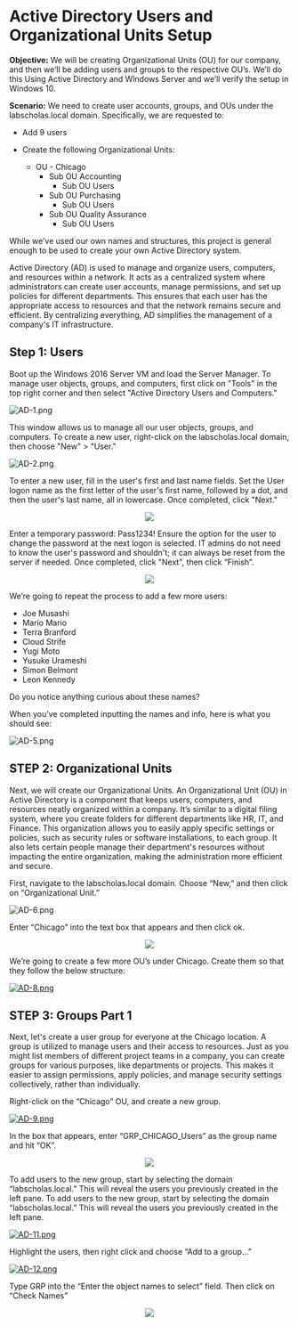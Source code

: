 # Active Directory Users and Organizational Units Setup

**Objective:** We will be creating Organizational Units (OU) for our company, and then we’ll be adding users and groups to the respective OU’s. We’ll do this Using Active Directory and Windows Server and we’ll verify the setup in Windows 10.


**Scenario:** We need to create user accounts, groups, and OUs under the labscholas.local domain. Specifically, we are requested to:

- Add 9 users
- Create the following Organizational Units:

  - OU - Chicago
    - Sub OU  Accounting
        - Sub OU Users
     -  Sub OU Purchasing
        - Sub OU Users
     -  Sub OU Quality Assurance
        - Sub OU Users

While we’ve used our own names and structures, this project is general enough to be used to create your own Active Directory system.

Active Directory (AD) is used to manage and organize users, computers, and resources within a network. It acts as a centralized system where administrators can create user accounts, manage permissions, and set up policies for different departments. This ensures that each user has the appropriate access to resources and that the network remains secure and efficient. By centralizing everything, AD simplifies the management of a company's IT infrastructure.

## Step 1: Users

Boot up the Windows 2016 Server VM and load the Server Manager. To manage user objects, groups, and computers, first click on "Tools" in the top right corner and then select "Active Directory Users and Computers." 

![AD-1.png](https://i.postimg.cc/zfjzQDY8/AD-1.png)


This window allows us to manage all our user objects, groups, and computers. To create a new user, right-click on the labscholas.local domain, then choose "New" > "User."

![AD-2.png](https://i.postimg.cc/vZwGHxQG/AD-2.png)

To enter a new user, fill in the user's first and last name fields. Set the User logon name as the first letter of the user's first name, followed by a dot, and then the user's last name, all in lowercase. Once completed, click "Next."

<div align="center">
<img src=https://i.postimg.cc/JzR45HSP/AD-3.png" >
</div>

Enter a temporary password: Pass1234! Ensure the option for the user to change the password at the next logon is selected. IT admins do not need to know the user's password and shouldn't; it can always be reset from the server if needed. Once completed, click "Next", then click “Finish”.

<div align="center">
<img src=https://i.postimg.cc/Wzf6wP17/AD-4.png" >
</div>

We’re going to repeat the process to add a few more users:


- Joe Musashi
- Mario Mario
- Terra Branford
- Cloud Strife
- Yugi Moto
- Yusuke Urameshi
- Simon Belmont
- Leon Kennedy

Do you notice anything curious about these names?

When you’ve completed inputting the names and info, here is what you should see:

![AD-5.png](https://i.postimg.cc/DwhdQ52H/AD-5.png)

## STEP 2: Organizational Units

Next, we will create our Organizational Units. An Organizational Unit (OU) in Active Directory is a component that keeps users, computers, and resources neatly organized within a company. It’s similar to a digital filing system, where you create folders for different departments like HR, IT, and Finance. This organization allows you to easily apply specific settings or policies, such as security rules or software installations, to each group. It also lets certain people manage their department's resources without impacting the entire organization, making the administration more efficient and secure.

First, navigate to the labscholas.local domain. Choose “New,” and then click on “Organizational Unit.” 

![AD-6.png](https://i.postimg.cc/pT3KmJG0/AD-6.png)

Enter “Chicago” into the text box that appears and then click ok.

<div align="center">
<img src=https://i.postimg.cc/QN5T65n3/AD-7.png" >
</div>

We’re going to create a few more OU’s under Chicago. Create them so that they follow the below structure:

[![AD-8.png](https://i.postimg.cc/BvX8211R/AD-8.png)](https://postimg.cc/WDcbvz87)

## STEP 3: Groups Part 1

Next, let's create a user group for everyone at the Chicago location. A group is utilized to manage users and their access to resources. Just as you might list members of different project teams in a company, you can create groups for various purposes, like departments or projects. This makes it easier to assign permissions, apply policies, and manage security settings collectively, rather than individually. 

Right-click on the “Chicago” OU, and create a new group.


[![AD-9.png](https://i.postimg.cc/wT23PkXS/AD-9.png)](https://postimg.cc/svBVG70c)

In the box that appears, enter “GRP_CHICAGO_Users” as the group name and hit “OK”.

<div align="center">
<img src=https://i.postimg.cc/cLJ6N8T6/AD-10.png" >
</div>

To add users to the new group, start by selecting the domain “labscholas.local.” This will reveal the users you previously created in the left pane.
To add users to the new group, start by selecting the domain “labscholas.local.” This will reveal the users you previously created in the left pane.

[![AD-11.png](https://i.postimg.cc/SRqN1XJS/AD-11.png)](https://postimg.cc/dkHYLV2p)

Highlight the users, then right click and choose “Add to a group…”

[![AD-12.png](https://i.postimg.cc/x80nyW4q/AD-12.png)](https://postimg.cc/1nYkyYPZ)

Type GRP into the “Enter the object names to select” field. Then click on “Check Names”

<div align="center">
<img src=https://i.postimg.cc/pXcRzcYX/AD-13.png" >
</div>

